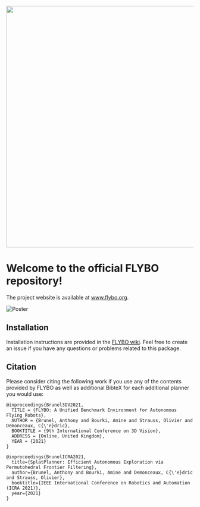 
<p align="center">
  <a href="http://flybo.org/"><img width= 650 src="http://flybo.org/images/flybo-fat.png"></a>
</p>

# Welcome to the official FLYBO repository!

The project website is available at www.flybo.org.

![Poster](http://flybo.org/images/2021/12/01/cap.png)

## Installation

Installation instructions are provided in the [FLYBO wiki](https://github.com/anthonybrunel/FLYBO/wiki). Feel free to create an issue if you have any questions or problems related to this package.


## Citation

Please consider citing the following work if you use any of the contents provided by FLYBO as well as additional BibteX for each additional planner you would use:

```
@inproceedings{Brunel3DV2021,
  TITLE = {FLYBO: A Unified Benchmark Environment for Autonomous Flying Robots},
  AUTHOR = {Brunel, Anthony and Bourki, Amine and Strauss, Olivier and Demonceaux, C{\'e}dric},
  BOOKTITLE = {9th International Conference on 3D Vision},
  ADDRESS = {Online, United Kingdom},
  YEAR = {2021}
}
```
```
@inproceedings{BrunelICRA2021,
  title={SplatPlanner: Efficient Autonomous Exploration via Permutohedral Frontier Filtering},
  author={Brunel, Anthony and Bourki, Amine and Demonceaux, C{\'e}dric and Strauss, Olivier},
  booktitle={IEEE International Conference on Robotics and Automation (ICRA 2021)},
  year={2021}
}
```

